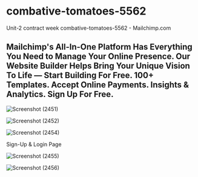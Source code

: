 # combative-tomatoes-5562
Unit-2 contract week combative-tomatoes-5562 - Mailchimp.com

<h2>Mailchimp's All-In-One Platform Has Everything You Need to Manage Your Online Presence. Our Website Builder Helps Bring Your Unique Vision To Life — Start Building For Free. 100+ Templates. Accept Online Payments. Insights & Analytics. Sign Up For Free.</h2>


![Screenshot (2451)](https://user-images.githubusercontent.com/103638485/207079438-2e5fc0c0-3956-4974-9e5c-94db7bb6f70e.png)

![Screenshot (2452)](https://user-images.githubusercontent.com/103638485/207079468-25e5738e-3f07-4c75-9d47-1f084460460d.png)

![Screenshot (2454)](https://user-images.githubusercontent.com/103638485/207079505-51efbc3f-d999-4278-967e-482591540517.png)


Sign-Up & Login Page

![Screenshot (2455)](https://user-images.githubusercontent.com/103638485/207079573-b0615077-51da-49f0-9c52-aa2b3311d569.png)


![Screenshot (2456)](https://user-images.githubusercontent.com/103638485/207079702-86115676-7018-4f3a-a7f5-8aae22c7f752.png)
